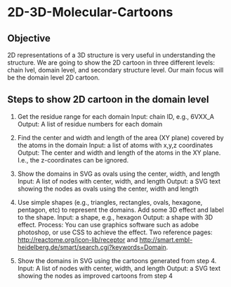 # 2D-3D-Molecular-Cartoons

## Objective
2D representations of a 3D structure is very useful in understanding the structure. We are going to show the 2D cartoon in three different levels: chain lvel, domain level, and secondary structure level. Our main focus will be the domain level 2D cartoon.

## Steps to show 2D cartoon in the domain level
1. Get the residue range for each domain
Input: chain ID, e.g., 6VXX_A
Output: A list of residue numbers for each domain
  
2. Find the center and width and length of the area (XY plane) covered by the atoms in the domain
Input: a list of atoms with x,y,z coordinates
Output: The center and width and length of the atoms in the XY plane. I.e., the z-coordinates can be ignored.

3. Show the domains in SVG as ovals using the center, width, and length
Input: A list of nodes with center, width, and length
Output: a SVG text showing the nodes as ovals using the center, width and length

4. Use simple shapes (e.g., triangles, rectangles, ovals, hexagone, pentagon, etc) to represent the domains. Add some 3D effect and label to the shape.
Input: a shape, e.g., hexagon
Output: a shape with 3D effect. 
Process: You can use graphics software such as adobe photoshop, or use CSS to achieve the effect. Two reference pages: http://reactome.org/icon-lib/receptor and http://smart.embl-heidelberg.de/smart/search.cgi?keywords=Domain.

5. Show the domains in SVG using the cartoons generated from step 4.
Input: A list of nodes with center, width, and length
Output: a SVG text showing the nodes as improved cartoons from step 4

